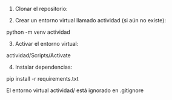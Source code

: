 1. Clonar el repositorio:

2. Crear un entorno virtual llamado actividad (si aún no existe):

python -m venv actividad

3. Activar el entorno virtual:

actividad/Scripts/Activate

4. Instalar dependencias:

pip install -r requirements.txt

El entorno virtual actividad/ está ignorado en .gitignore